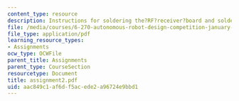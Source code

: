 ```yaml
---
content_type: resource
description: Instructions for soldering the?RF?receiver?board and soldering?the?expansion?board.
file: /media/courses/6-270-autonomous-robot-design-competition-january-iap-2005/aac849c1af6df5acede2a96724e9bbd1_assignment2.pdf
file_type: application/pdf
learning_resource_types:
- Assignments
ocw_type: OCWFile
parent_title: Assignments
parent_type: CourseSection
resourcetype: Document
title: assignment2.pdf
uid: aac849c1-af6d-f5ac-ede2-a96724e9bbd1
---
```

